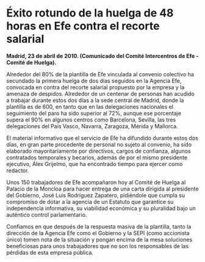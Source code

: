 # Éxito rotundo de la huelga de 48 horas en Efe contra el recorte salarial

**Madrid, 23 de abril de 2010. (Comunicado del Comité Intercentros de Efe - Comité de Huelga).**

Alrededor del 80% de la plantilla de Efe vinculada al convenio colectivo ha secundado la primera huelga de dos días seguidos en la Agencia Efe, convocada en contra del recorte salarial propuesto por la empresa y la amenaza de despidos. Alrededor de un centenar de personas han acudido a trabajar durante estos dos días a la sede central de Madrid, donde la plantilla es de 600, en tanto que en las delegaciones nacionales el seguimiento del paro ha sido superior al 72%, aunque ese porcentaje supera el 90% en algunos centros como Barcelona, Sevilla, las tres delegaciones del País Vasco, Navarra, Zaragoza, Mérida y Mallorca.

El material informativo que el servicio de Efe ha difundido durante estos dos días, en gran parte procedente de personal no sujeto al convenio, ha sido elaborado mayoritariamente por directivos, cargos de confianza, algunos contratados temporales y becarios, además de por el mismo presidente ejecutivo, Álex Grijelmo, que ha encontrado tiempo para ejercer como redactor.

Unos 150 trabajadores de Efe acompañaron hoy al Comité de Huelga al Palacio de la Moncloa para hacer entrega de una carta dirigida al presidente del Gobierno, José Luis Rodríguez Zapatero, pidiéndole que cumpla su compromiso de dotar a la agencia de un Estatuto que garantice su independencia informativa, su viabilidad económica y su pluralidad bajo un auténtico control parlamentario.

Confiamos en que después de la respuesta masiva de la plantilla, tanto la dirección de la Agencia Efe como el Gobierno y la SEPI (como accionista único) tomen nota de la situación y pongan encima de la mesa soluciones beneficiosas para unos trabajadores que no son los responsables de las pérdidas de esta empresa pública.
